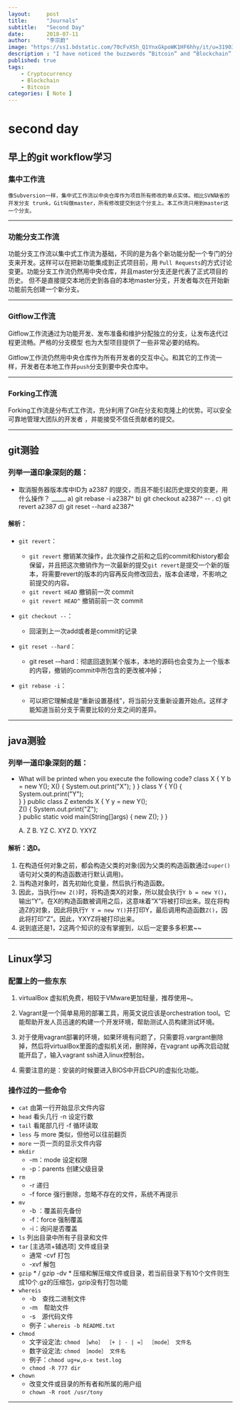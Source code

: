 ```yaml
---
layout:     post
title:      "Journals"
subtitle:   "Second Day"
date:       2018-07-11
author:     "李宗蔚"
image: "https://ss1.bdstatic.com/70cFvXSh_Q1YnxGkpoWK1HF6hhy/it/u=3190355578,329157843&fm=27&gp=0.jpg"
description : "I have noticed the buzzwords “Bitcoin” and “Blockchain” for a while. There are lots of articles, news, and talks around them. It seems that many people believe that cryptocurrency is the future of online payment, some even claim that blockchain would become the fundamental technology of the next generation of the Internet."
published: true
tags:
    - Cryptocurrency
    - Blockchain
    - Bitcoin
categories: [ Note ]
---
```


second day
=

## 早上的git workflow学习

### 集中工作流
    像Subversion一样，集中式工作流以中央仓库作为项目所有修改的单点实体。相比SVN缺省的开发分支 trunk，Git叫做master，所有修改提交到这个分支上。本工作流只用到master这一个分支。

-------------------------------------------

### 功能分支工作流
功能分支工作流以集中式工作流为基础，不同的是为各个新功能分配一个专门的分支来开发。这样可以在把新功能集成到正式项目前，用
`Pull Requests`的方式讨论变更。功能分支工作流仍然用中央仓库，并且master分支还是代表了正式项目的历史。 但不是直接提交本地历史到各自的本地master分支，开发者每次在开始新功能前先创建一个新分支。

-------------------------------------------
### Gitflow工作流
Gitflow工作流通过为功能开发、发布准备和维护分配独立的分支，让发布迭代过程更流畅。严格的分支模型 也为大型项目提供了一些非常必要的结构。

Gitflow工作流仍然用中央仓库作为所有开发者的交互中心。和其它的工作流一样，开发者在本地工作并`push`分支到要中央仓库中。

-------------------------------------------
### Forking工作流 
Forking工作流是分布式工作流，充分利用了Git在分支和克隆上的优势。可以安全可靠地管理大团队的开发者 ，并能接受不信任贡献者的提交。

-------------------------------------------

## git测验
### 列举一道印象深刻的题：

* 取消服务器版本库中ID为 a2387 的提交，而且不能引起历史提交的变更，用什么操作？ _____ 
a) git rebase -i a2387^ 
b) git checkout a2387^ -- . 
c) git revert a2387 
d) git reset --hard a2387^

#### 解析：
* `git revert`：
    * `git revert` 撤销某次操作，此次操作之前和之后的commit和history都会保留，并且把这次撤销作为一次最新的提交`git revert`是提交一个新的版本，将需要revert的版本的内容再反向修改回去，版本会递增，不影响之前提交的内容。
    * `git revert HEAD`      撤销前一次 commit
    * `git revert HEAD^`     撤销前前一次 commit

* `git checkout --`： 
    * 回滚到上一次add或者是commit的记录

* `git reset --hard`：
    * git reset -–hard：彻底回退到某个版本，本地的源码也会变为上一个版本的内容，撤销的commit中所包含的更改被冲掉；

* `git rebase -i`：
    * 可以把它理解成是“重新设置基线”，将当前分支重新设置开始点。这样才能知道当前分支于需要比较的分支之间的差异。
-------------------------------------------

## java测验
### 列举一道印象深刻的题：

* What will be printed when you execute the following code?
    class X {
            Y b = new Y();
            X() {
                  System.out.print("X");
                } 
            } 
    class Y {
            Y() {
                  System.out.print("Y");      
                }
            }
    public class Z extends X {
            Y y = new Y();     
            Z() {
                    System.out.print("Z");      
                }
            public static void main(String[]args) {
                    new Z();
                  }
            }

    A. Z 
    B. YZ 
    C. XYZ 
    D. YXYZ 
#### 解析：选D。

1. 在构造任何对象之前，都会构造父类的对象(因为父类的构造函数通过`super()`语句对父类的构造函数进行默认调用)。
2. 当构造对象时，首先初始化变量，然后执行构造函数。
3. 因此，当执行`new Z()`时，将构造类X的对象，所以就会执行`Y b = new Y()`，输出“Y”。在X的构造函数被调用之后，这意味着“X”将被打印出来。现在将构造Z的对象，因此将执行`Y Y = new Y()`并打印Y，最后调用构造函数`Z()`，因此将打印“Z”。因此，YXYZ将被打印出来。
4. 说到底还是1，2这两个知识的没有掌握到，以后一定要多多积累~~

-------------------------------------------

## Linux学习

### 配置上的一些东东

1. virtualBox 虚拟机免费，相较于VMware更加轻量，推荐使用~。

2. Vagrant是一个简单易用的部署工具，用英文说应该是orchestration tool。它能帮助开发人员迅速的构建一个开发环境，帮助测试人员构建测试环境。

3. 对于使用vagrant部署的环境，如果环境有问题了，只需要将.vargrant删除掉，然后将virtualBox里面的虚拟机关闭，删除掉，在vagrant up再次启动就能开启了，输入vagrant ssh进入linux控制台。

4. 需要注意的是：安装的时候要进入BIOS中开启CPU的虚拟化功能。

### 操作过的一些命令
* `cat`  由第一行开始显示文件内容
* `head` 看头几行         -n 设定行数
* `tail`   看尾部几行     -f 循环读取
* `less` 与 more 类似，但他可以往前翻页
* `more` 一页一页的显示文件内容
* `mkdir`    
    * -m：mode 设定权限  
    * -p：parents 创建父级目录
* `rm `   
    * -r 递归   
    * -f force 强行删除，忽略不存在的文件，系统不再提示  
* `mv` 
    * -b ：覆盖前先备份   
    * -f：force 强制覆盖   
    * -i：询问是否覆盖
* `ls`   列出目录中所有子目录和文件
* `tar` [主选项+辅选项] 文件或目录
    * 通常 -cvf 打包
    * -xvf 解包
* `gzip` *  / gzip -dv *   压缩和解压缩文件或目录，若当前目录下有10个文件则生成10个.gz的压缩包，gzip没有打包功能
* `whereis`
    * -b　查找二进制文件　
    * -m　帮助文件
    * -s　源代码文件    
    * 例子：`whereis -b README.txt`
* `chmod`
    * 文字设定法: `chmod ［who］ ［+ | - | =］ ［mode］ 文件名`
    * 数字设定法: `chmod ［mode］ 文件名`
    * 例子：`chmod ug+w,o-x test.log `
    * `chmod -R 777 dir`
* `chown`
    * 改变文件或目录的所有者和所属的用户组
    * `chown -R root /usr/tony  `
-------------------------------------------
